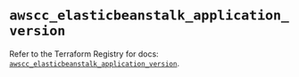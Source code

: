 # `awscc_elasticbeanstalk_application_version`

Refer to the Terraform Registry for docs: [`awscc_elasticbeanstalk_application_version`](https://registry.terraform.io/providers/hashicorp/awscc/0.70.0/docs/resources/elasticbeanstalk_application_version).
